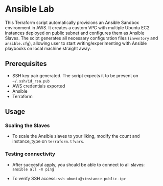 # Ansible Lab

This Terraform script automatically provisions an Ansible Sandbox environment in
AWS. It creates a custom VPC with multiple Ubuntu EC2 instances deployed on
public subnet and configures them as Ansible Slaves. The scipt generates all
necessary configuration files (`inventory` and `ansible.cfg`), allowing user to
start writing/experimenting with Ansible playbooks on local machine straight
away.

## Prerequisites

- SSH key pair generated. The script expects it to be present on
  `~/.ssh/id_rsa.pub`
- AWS credentials exported
- Ansible
- Terraform

## Usage

### Scaling the Slaves

- To scale the Ansible slaves to your liking, modify the count and instance_type
  on `terraform.tfvars`.

### Testing connectivity

- After succesful apply, you should be able to connect to all slaves:
  `ansible all -m ping`

- To verify SSH access: `ssh ubuntu@<instance-public-ip>`

